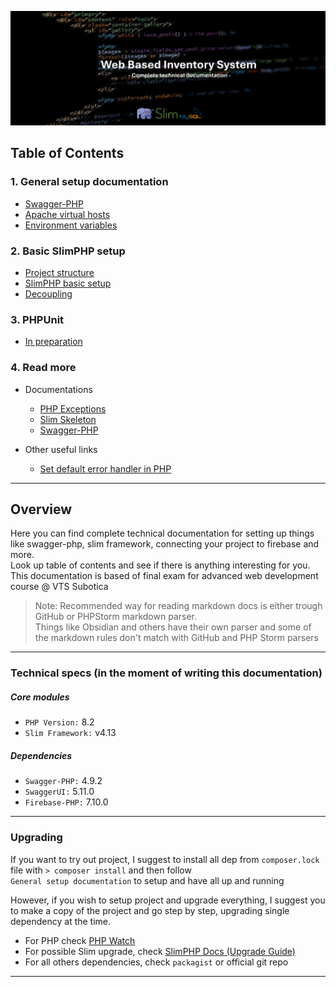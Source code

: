 ![header.png](./images/docsHeading.png)

## Table of Contents

### 1. General setup documentation
- [Swagger-PHP](pages/swagger-php-doc.md)
- [Apache virtual hosts](pages/virhost.md)
- [Environment variables](pages/env-vars.md)

### 2. Basic SlimPHP setup
- [Project structure](pages/project-structure.md)
- [SlimPHP basic setup](pages/slimphp.md)
- [Decoupling](pages/decouple.md)


### 3. PHPUnit
- [In preparation](#)

### 4. Read more 
- Documentations
  - [PHP Exceptions](https://www.php.net/manual/en/reserved.exceptions.php)
  - [Slim Skeleton](https://odan.github.io/slim4-skeleton/)
  - [Swagger-PHP](https://zircote.github.io/swagger-php/)

- Other useful links
  - [Set default error handler in PHP]()
---

## Overview

Here you can find complete technical documentation for setting up things like swagger-php, slim framework, connecting your project to firebase and more. <br/>
Look up table of contents and see if there is anything interesting for you. <br/>
This documentation is based of final exam for advanced web development course @ VTS Subotica

> Note: Recommended way for reading markdown docs is either trough GitHub or PHPStorm markdown parser. <br/>
Things like Obsidian and others have their own parser and some of the markdown rules don't match with GitHub and PHP Storm parsers

---

### Technical specs (in the moment of writing this documentation)

##### Core modules

- `PHP Version:` 8.2
- `Slim Framework:` v4.13

##### Dependencies
- `Swagger-PHP:` 4.9.2
- `SwaggerUI:` 5.11.0
- `Firebase-PHP:` 7.10.0

---

### Upgrading

If you want to try out project, I suggest to install all dep from `composer.lock` file with `> composer install` and then follow <br/>
`General setup documentation` to setup and have all up and running

However, if you wish to setup project and upgrade everything, I suggest you to make a copy of the project and go step by step, upgrading single dependency at the time. <br/>
- For PHP check [PHP Watch](https://php.watch/versions)
- For possible Slim upgrade, check [SlimPHP Docs (Upgrade Guide)](https://www.slimframework.com/docs/v4/start/upgrade.html)
- For all others dependencies, check `packagist` or official git repo

---